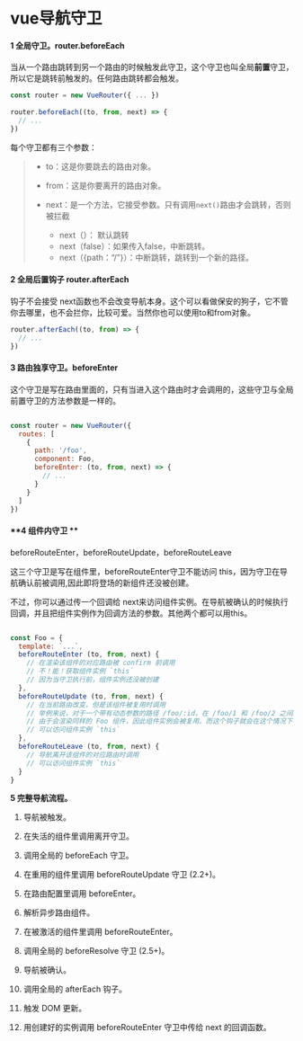 # vue导航守卫

#### **1 全局守卫。router.beforeEach**

当从一个路由跳转到另一个路由的时候触发此守卫，这个守卫也叫全局**前置**守卫，所以它是跳转前触发的。任何路由跳转都会触发。

```js
const router = new VueRouter({ ... })
 
router.beforeEach((to, from, next) => {
  // ...
})
```

每个守卫都有三个参数：

> - to：这是你要跳去的路由对象。
>
> - from：这是你要离开的路由对象。
>
> - next：是一个方法，它接受参数。只有调用`next()`路由才会跳转，否则被拦截
>   - next（）： 默认跳转
>   - next（false）：如果传入false，中断跳转。  
>   - next（{path：“/”}）：中断跳转，跳转到一个新的路径。

#### **2 全局后置钩子 router.afterEach**

钩子不会接受 next函数也不会改变导航本身。这个可以看做保安的狗子，它不管你去哪里，也不会拦你，比较可爱。当然你也可以使用to和from对象。

```js
router.afterEach((to, from) => {
  // ...
})
```

#### **3 路由独享守卫。beforeEnter**

这个守卫是写在路由里面的，只有当进入这个路由时才会调用的，这些守卫与全局前置守卫的方法参数是一样的。

```js

const router = new VueRouter({
  routes: [
    {
      path: '/foo',
      component: Foo,
      beforeEnter: (to, from, next) => {
        // ...
      }
    }
  ]
})
```

#### **4 组件内守卫 **

beforeRouteEnter，beforeRouteUpdate，beforeRouteLeave

这三个守卫是写在组件里，beforeRouteEnter守卫不能访问 this，因为守卫在导航确认前被调用,因此即将登场的新组件还没被创建。

不过，你可以通过传一个回调给 next来访问组件实例。在导航被确认的时候执行回调，并且把组件实例作为回调方法的参数。其他两个都可以用this。

```js

const Foo = {
  template: `...`,
  beforeRouteEnter (to, from, next) {
    // 在渲染该组件的对应路由被 confirm 前调用
    // 不！能！获取组件实例 `this`
    // 因为当守卫执行前，组件实例还没被创建
  },
  beforeRouteUpdate (to, from, next) {
    // 在当前路由改变，但是该组件被复用时调用
    // 举例来说，对于一个带有动态参数的路径 /foo/:id，在 /foo/1 和 /foo/2 之间跳转的时候，
    // 由于会渲染同样的 Foo 组件，因此组件实例会被复用。而这个钩子就会在这个情况下被调用。
    // 可以访问组件实例 `this`
  },
  beforeRouteLeave (to, from, next) {
    // 导航离开该组件的对应路由时调用
    // 可以访问组件实例 `this`
  }
}
```





**5 完整导航流程。**

1. 导航被触发。

2. 在失活的组件里调用离开守卫。

3. 调用全局的 beforeEach 守卫。

4. 在重用的组件里调用 beforeRouteUpdate 守卫 (2.2+)。

5. 在路由配置里调用 beforeEnter。

6. 解析异步路由组件。

7. 在被激活的组件里调用 beforeRouteEnter。

8. 调用全局的 beforeResolve 守卫 (2.5+)。

9. 导航被确认。

10. 调用全局的 afterEach 钩子。

11. 触发 DOM 更新。

12. 用创建好的实例调用 beforeRouteEnter 守卫中传给 next 的回调函数。